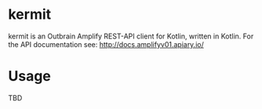 # kermit
kermit is an Outbrain Amplify REST-API client for Kotlin, written in Kotlin.
For the API documentation see: http://docs.amplifyv01.apiary.io/

# Usage

TBD
